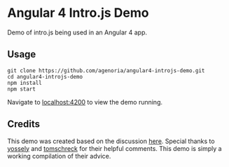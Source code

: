 # Angular 4 Intro.js Demo

Demo of intro.js being used in an Angular 4 app.

## Usage

```
git clone https://github.com/agenoria/angular4-introjs-demo.git
cd angular4-introjs-demo
npm install
npm start
```

Navigate to [localhost:4200](localhost:4200) to view the demo running.

## Credits

This demo was created based on the discussion [here](https://github.com/usablica/intro.js/issues/701). Special thanks to [yossely](https://github.com/usablica/intro.js/issues/701#issuecomment-308543873) and [tomschreck](https://github.com/usablica/intro.js/issues/701#issuecomment-312878257) for their helpful comments. This demo is simply a working compilation of their advice.
